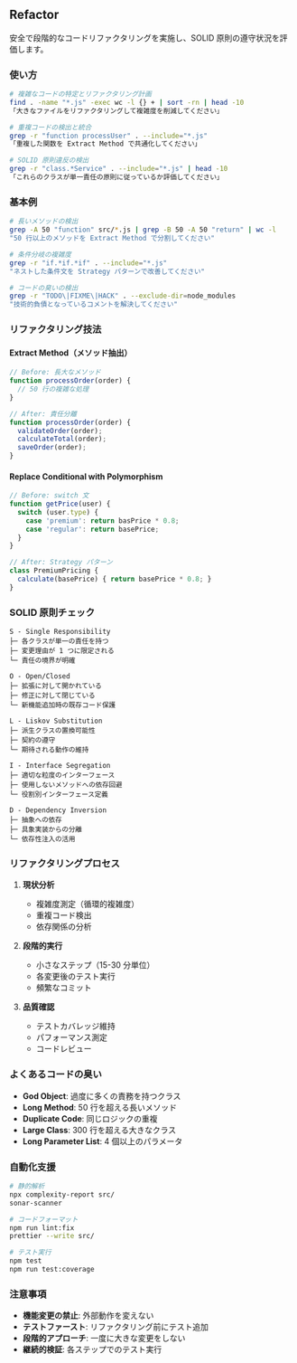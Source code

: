 ## Refactor

安全で段階的なコードリファクタリングを実施し、SOLID 原則の遵守状況を評価します。

### 使い方

```bash
# 複雑なコードの特定とリファクタリング計画
find . -name "*.js" -exec wc -l {} + | sort -rn | head -10
「大きなファイルをリファクタリングして複雑度を削減してください」

# 重複コードの検出と統合
grep -r "function processUser" . --include="*.js"
「重複した関数を Extract Method で共通化してください」

# SOLID 原則違反の検出
grep -r "class.*Service" . --include="*.js" | head -10
「これらのクラスが単一責任の原則に従っているか評価してください」
```

### 基本例

```bash
# 長いメソッドの検出
grep -A 50 "function" src/*.js | grep -B 50 -A 50 "return" | wc -l
"50 行以上のメソッドを Extract Method で分割してください"

# 条件分岐の複雑度
grep -r "if.*if.*if" . --include="*.js"
"ネストした条件文を Strategy パターンで改善してください"

# コードの臭いの検出
grep -r "TODO\|FIXME\|HACK" . --exclude-dir=node_modules
"技術的負債となっているコメントを解決してください"
```

### リファクタリング技法

#### Extract Method（メソッド抽出）

```javascript
// Before: 長大なメソッド
function processOrder(order) {
  // 50 行の複雑な処理
}

// After: 責任分離
function processOrder(order) {
  validateOrder(order);
  calculateTotal(order);
  saveOrder(order);
}
```

#### Replace Conditional with Polymorphism

```javascript
// Before: switch 文
function getPrice(user) {
  switch (user.type) {
    case 'premium': return basPrice * 0.8;
    case 'regular': return basePrice;
  }
}

// After: Strategy パターン
class PremiumPricing {
  calculate(basePrice) { return basePrice * 0.8; }
}
```

### SOLID 原則チェック

```
S - Single Responsibility
├─ 各クラスが単一の責任を持つ
├─ 変更理由が 1 つに限定される
└─ 責任の境界が明確

O - Open/Closed
├─ 拡張に対して開かれている
├─ 修正に対して閉じている
└─ 新機能追加時の既存コード保護

L - Liskov Substitution
├─ 派生クラスの置換可能性
├─ 契約の遵守
└─ 期待される動作の維持

I - Interface Segregation
├─ 適切な粒度のインターフェース
├─ 使用しないメソッドへの依存回避
└─ 役割別インターフェース定義

D - Dependency Inversion
├─ 抽象への依存
├─ 具象実装からの分離
└─ 依存性注入の活用
```

### リファクタリングプロセス

1. **現状分析**
   - 複雑度測定（循環的複雑度）
   - 重複コード検出
   - 依存関係の分析

2. **段階的実行**
   - 小さなステップ（15-30 分単位）
   - 各変更後のテスト実行
   - 頻繁なコミット

3. **品質確認**
   - テストカバレッジ維持
   - パフォーマンス測定
   - コードレビュー

### よくあるコードの臭い

- **God Object**: 過度に多くの責務を持つクラス
- **Long Method**: 50 行を超える長いメソッド
- **Duplicate Code**: 同じロジックの重複
- **Large Class**: 300 行を超える大きなクラス
- **Long Parameter List**: 4 個以上のパラメータ

### 自動化支援

```bash
# 静的解析
npx complexity-report src/
sonar-scanner

# コードフォーマット
npm run lint:fix
prettier --write src/

# テスト実行
npm test
npm run test:coverage
```

### 注意事項

- **機能変更の禁止**: 外部動作を変えない
- **テストファースト**: リファクタリング前にテスト追加
- **段階的アプローチ**: 一度に大きな変更をしない
- **継続的検証**: 各ステップでのテスト実行